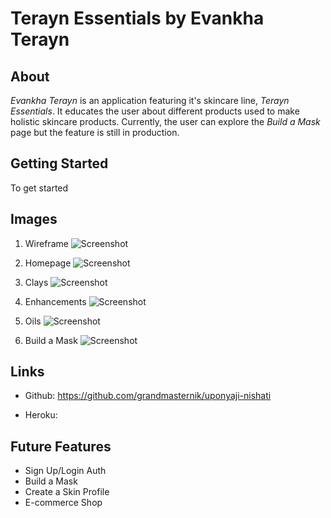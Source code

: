 # Terayn Essentials by Evankha Terayn

## About
*Evankha Terayn* is an application featuring it's skincare line, *Terayn Essentials*. It educates the user about different products used to make holistic skincare products.  Currently, the user can explore the *Build a Mask* page but the feature is still in production.

## Getting Started
To get started
## Images
1. Wireframe
![Screenshot]()

2. Homepage
![Screenshot](telogo.png)

3. Clays
![Screenshot]()

4. Enhancements
![Screenshot]()

5. Oils
![Screenshot]()

6. Build a Mask
![Screenshot]()

## Links
* Github: https://github.com/grandmasternik/uponyaji-nishati

* Heroku: 

## Future Features
* Sign Up/Login Auth
* Build a Mask
* Create a Skin Profile
* E-commerce Shop  
